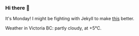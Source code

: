 ### Hi there :wave:

It's Monday! I might be fighting with Jekyll to make [this](https://swissclubtoronto.ca) better.

Weather in Victoria BC: partly cloudy, at +5°C.
